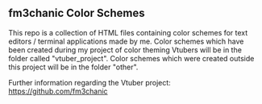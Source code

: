 ## fm3chanic Color Schemes

This repo is a collection of HTML files containing color schemes for text editors / terminal applications made by me. Color schemes which have been created during my project of color theming Vtubers will be in the folder called "vtuber_project". Color schemes which were created outside this project will be in the folder "other".

Further information regarding the Vtuber project: https://github.com/fm3chanic